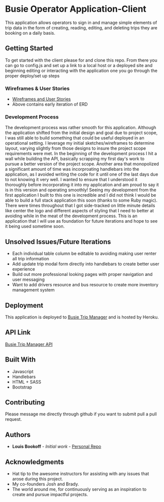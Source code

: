 # Busie Operator Application-Client

This application allows operators to sign in and manage simple elements of trip data in the form of creating, reading, editing, and deleting trips they are booking on a daily basis.

## Getting Started

To get started with the client please for and clone this repo. From there you can go to config.js and set up a link to a local host or a deployed site and beginning editing or interacting with the application one you go through the proper deploy/set up steps

### Wireframes & User Stories

* [Wireframes and User Stories](https://imgur.com/a/PpmSF)
* Above contains early iteration of ERD

### Development Process
The development process was rather smooth for this application.  Although the application shifted from the initial design and goal due to project scope, I was still able to build something that could be useful deployed in an operational setting.  I leverage my initial sketches/wireframes to determine layout, varying slightly from those designs to insure the project scope requirements were met.  In the beginning of the development process I hit a wall while building the API, basically scrapping my first day's work to pursue a better version of the project scope.  Another area that monopolized a significant amount of time was incorproating handlebars into the application, as I avoided writing the code for it until one of the last days due to not knowing it very well.  I wanted to ensure that I understood it thoroughly before incorporating it into my application and am proud to say it is in this version and operating smoothly! Seeing my development from the first application I built to this one is incredible and I did not think I would be able to build a full stack application this soon (thanks to some Ruby magic). There were times throughout that I got side-tracked on little minute details like center the logo and different aspects of styling that I need to better at avoiding while in the meat of the development process. This is an application that I will use as foundation for future iterations and hope to see it being used sometime soon.

## Unsolved Issues/Future Iterations

* Each individual table column be editable to avoiding making user renter all trip information
* Add update trip modal form directly into handlebars to create better user experience
* Build out more professional looking pages with proper navigation and user messaging
* Want to add drivers resource and bus resource to create more inventory management system


## Deployment

This application is deployed to [Busie Trip Manager](https://louisbookoff.github.io/project-two-client-application/) and is hosted by Heroku.

## API Link
[Busie Trip Manager API](https://github.com/louisbookoff/project-two-api)

## Built With

* Javascript
* Handlebars
* HTML + SASS
* Bootstrap

## Contributing

Please message me directly through github if you want to submit pull a pull request.

## Authors

* **Louis Bookoff** - *Initial work* - [Personal Repo](https://github.com/louisbookoff)


## Acknowledgments

* Hat tip to the awesome instructors for assisting with any issues that arose during this project.
* My co-founders Josh and Brady.
* The world around me, for continuously serving as an inspiration to create and pursue impactful projects.
